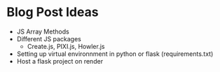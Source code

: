 # Blog Post Ideas

- JS Array Methods
- Different JS packages
  - Create.js, PIXI.js, Howler.js
- Setting up virtual environnment in python or flask (requirements.txt)
- Host a flask project on render
